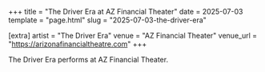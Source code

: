 +++
title = "The Driver Era at AZ Financial Theater"
date = 2025-07-03
template = "page.html"
slug = "2025-07-03-the-driver-era"

[extra]
artist = "The Driver Era"
venue = "AZ Financial Theater"
venue_url = "https://arizonafinancialtheatre.com"
+++

The Driver Era performs at AZ Financial Theater.
